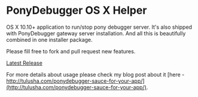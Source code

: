 # PonyDebugger OS X Helper

OS X 10.10+ application to run/stop pony debugger server. It's also shipped with PonyDebugger gateway server installation. And all this is beautifully combined in one installer package. 

Please fill free to fork and pull request new features.

[Latest Release](https://github.com/techery/PonyDebuggerApp/releases/download/0.1.0/PonyDebuggerInstaller.pkg)

For more details about usage please check my blog post about it [here - http://tulusha.com/ponydebugger-sauce-for-your-app/](http://tulusha.com/ponydebugger-sauce-for-your-app/).
